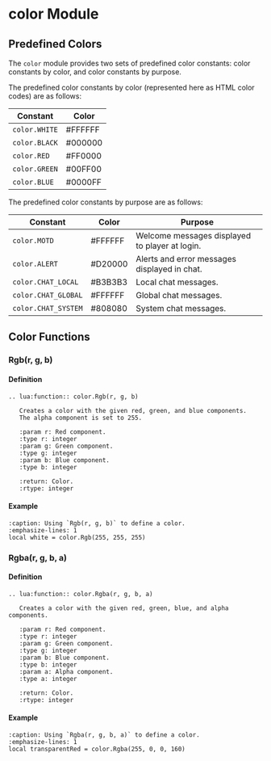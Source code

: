 # color Module

## Predefined Colors

The `color` module provides two sets of predefined color constants:
color constants by color, and color constants by purpose.

The predefined color constants by color (represented here as HTML color
codes) are as follows:

|Constant     |Color  |
|-------------|-------|
|`color.WHITE`|#FFFFFF|
|`color.BLACK`|#000000|
|`color.RED`  |#FF0000|
|`color.GREEN`|#00FF00|
|`color.BLUE` |#0000FF|

The predefined color constants by purpose are as follows:

|Constant           |Color  |Purpose                                       |
|-------------------|-------|----------------------------------------------|
|`color.MOTD`       |#FFFFFF|Welcome messages displayed to player at login.|
|`color.ALERT`      |#D20000|Alerts and error messages displayed in chat.  |
|`color.CHAT_LOCAL` |#B3B3B3|Local chat messages.                          |
|`color.CHAT_GLOBAL`|#FFFFFF|Global chat messages.                         |
|`color.CHAT_SYSTEM`|#808080|System chat messages.                         |

## Color Functions

### Rgb(r, g, b)

#### Definition

```{eval-rst}
.. lua:function:: color.Rgb(r, g, b)

   Creates a color with the given red, green, and blue components.
   The alpha component is set to 255.
   
   :param r: Red component.
   :type r: integer
   :param g: Green component.
   :type g: integer
   :param b: Blue component.
   :type b: integer
   
   :return: Color.
   :rtype: integer
```

#### Example

```{code-block} lua
:caption: Using `Rgb(r, g, b)` to define a color.
:emphasize-lines: 1
local white = color.Rgb(255, 255, 255)
```

### Rgba(r, g, b, a)

#### Definition

```{eval-rst}
.. lua:function:: color.Rgba(r, g, b, a)

   Creates a color with the given red, green, blue, and alpha components.
   
   :param r: Red component.
   :type r: integer
   :param g: Green component.
   :type g: integer
   :param b: Blue component.
   :type b: integer
   :param a: Alpha component.
   :type a: integer
   
   :return: Color.
   :rtype: integer
```

#### Example

```{code-block} lua
:caption: Using `Rgba(r, g, b, a)` to define a color.
:emphasize-lines: 1
local transparentRed = color.Rgba(255, 0, 0, 160)
```
